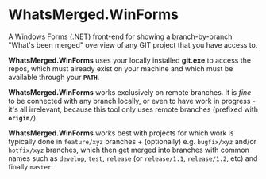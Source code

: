 # WhatsMerged.WinForms
A Windows Forms (.NET) front-end for showing a branch-by-branch "What's been merged" overview of any GIT project that you have access to.

**WhatsMerged.WinForms** uses your locally installed **git.exe** to access the repos, which must already exist on your machine and which must be available through your **`PATH`**.

**WhatsMerged.WinForms** works exclusively on remote branches. It is *fine* to be connected with any branch locally, or even to have work in progress - it's all irrelevant, because this tool only uses remote branches (prefixed with **`origin/`**).

**WhatsMerged.WinForms** works best with projects for which work is typically done in `feature/xyz` branches + (optionally) e.g. `bugfix/xyz` and/or `hotfix/xyz` branches, which then get merged into branches with common names such as `develop`, `test`, `release` (or `release/1.1`, `release/1.2`, etc) and finally `master`.
